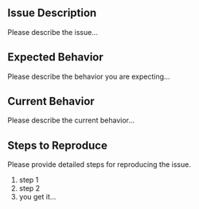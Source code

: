 ## Issue Description

Please describe the issue...

## Expected Behavior

Please describe the behavior you are expecting...

## Current Behavior

Please describe the current behavior...

## Steps to Reproduce

Please provide detailed steps for reproducing the issue.

1. step 1
2. step 2
3. you get it...
